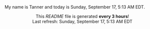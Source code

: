 My name is Tanner and today is Sunday, September 17, 5:13 AM EDT.

<p align="center">This <i>README</i> file is generated <b>every 3 hours</b>!</br>Last refresh: Sunday, September 17, 5:13 AM EDT<br /></p>
